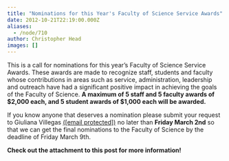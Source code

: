```yaml
---
title: "Nominations for this Year's Faculty of Science Service Awards"
date: 2012-10-21T22:19:00.000Z
aliases:
  - /node/710
author: Christopher Head
images: []
---
```


This is a call for nominations for this year’s Faculty of Science Service Awards. These
awards are made to recognize staff, students and faculty whose contributions in areas
such as service, administration, leadership and outreach have had a significant positive
impact in achieving the goals of the Faculty of Science. **A maximum of 5 staff and 5
faculty awards of $2,000 each, and 5 student awards of $1,000 each will be awarded.**

If you know anyone that deserves a nomination please submit your request to Giuliana Villegas
[(\[email protected\])](/cdn-cgi/l/email-protection#5e283732323b393f2d1e3d2d702b3c3d703d3f) no later than **Friday March 2nd** so that we can get the final
nominations to the Faculty of Science by the deadline of Friday March 9th.

**Check out the attachment to this post for more information!**
